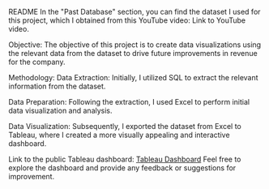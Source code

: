 README
In the "Past Database" section, you can find the dataset I used for this project, which I obtained from this YouTube video: Link to YouTube video.

Objective:
The objective of this project is to create data visualizations using the relevant data from the dataset to drive future improvements in revenue for the company.

Methodology:
Data Extraction: Initially, I utilized SQL to extract the relevant information from the dataset.

Data Preparation: Following the extraction, I used Excel to perform initial data visualization and analysis.

Data Visualization: Subsequently, I exported the dataset from Excel to Tableau, where I created a more visually appealing and interactive dashboard.

Link to the public Tableau dashboard: <a href="https://public.tableau.com/views/Book111_17075904471840/Dashboard1?:language=pt-BR&publish=yes&:display_count=n&:origin=viz_share_link">Tableau Dashboard</a>
Feel free to explore the dashboard and provide any feedback or suggestions for improvement.
